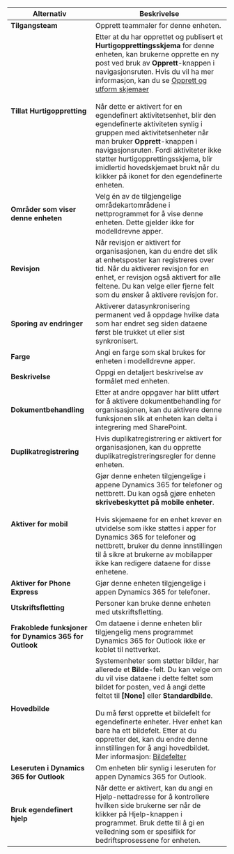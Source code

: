|Alternativ   |Beskrivelse  |
|---------|---------|
|**Tilgangsteam**|Opprett teammaler for denne enheten. |
|**Tillat Hurtigoppretting**|Etter at du har opprettet og publisert et **Hurtigopprettingsskjema** for denne enheten, kan brukerne opprette en ny post ved bruk av **Opprett**-knappen i navigasjonsruten. Hvis du vil ha mer informasjon, kan du se [Opprett og utform skjemaer](../maker/model-driven-apps/create-design-forms.md)<br /><br /> Når dette er aktivert for en egendefinert aktivitetsenhet, blir den egendefinerte aktiviteten synlig i gruppen med aktivitetsenheter når man bruker **Opprett**-knappen i navigasjonsruten. Fordi aktiviteter ikke støtter hurtigopprettingsskjema, blir imidlertid hovedskjemaet brukt når du klikker på ikonet for den egendefinerte enheten.|
|**Områder som viser denne enheten**|Velg én av de tilgjengelige områdekartområdene i nettprogrammet for å vise denne enheten. Dette gjelder ikke for modelldrevne apper.|
|**Revisjon**|Når revisjon er aktivert for organisasjonen, kan du endre det slik at enhetsposter kan registreres over tid. Når du aktiverer revisjon for en enhet, er revisjon også aktivert for alle feltene. Du kan velge eller fjerne felt som du ønsker å aktivere revisjon for.|
|**Sporing av endringer**|Aktiverer datasynkronisering permanent ved å oppdage hvilke data som har endret seg siden dataene først ble trukket ut eller sist synkronisert.  |
|**Farge**|Angi en farge som skal brukes for enheten i modelldrevne apper.|
|**Beskrivelse**|Oppgi en detaljert beskrivelse av formålet med enheten.|
|**Dokumentbehandling**|Etter at andre oppgaver har blitt utført for å aktivere dokumentbehandling for organisasjonen, kan du aktivere denne funksjonen slik at enheten kan delta i integrering med SharePoint. |
|**Duplikatregistrering**|Hvis duplikatregistrering er aktivert for organisasjonen, kan du opprette duplikatregistreringsregler for denne enheten.|
|**Aktiver for mobil**|Gjør denne enheten tilgjengelige i appene Dynamics 365 for telefoner og nettbrett. Du kan også gjøre enheten **skrivebeskyttet på mobile enheter**.<br /><br /> Hvis skjemaene for en enhet krever en utvidelse som ikke støttes i apper for Dynamics 365 for telefoner og nettbrett, bruker du denne innstillingen til å sikre at brukerne av mobilapper ikke kan redigere dataene for disse enhetene.|
|**Aktiver for Phone Express**|Gjør denne enheten tilgjengelige i appen Dynamics 365 for telefoner.|
|**Utskriftsfletting**|Personer kan bruke denne enheten med utskriftsfletting.|
|**Frakoblede funksjoner for Dynamics 365 for Outlook**|Om dataene i denne enheten blir tilgjengelig mens programmet Dynamics 365 for Outlook ikke er koblet til nettverket.|
|**Hovedbilde**|Systemenheter som støtter bilder, har allerede et **Bilde**-felt. Du kan velge om du vil vise dataene i dette feltet som bildet for posten, ved å angi dette feltet til **[None]** eller **Standardbilde**.<br /><br /> Du må først opprette et bildefelt for egendefinerte enheter. Hver enhet kan bare ha ett bildefelt. Etter at du oppretter det, kan du endre denne innstillingen for å angi hovedbildet. Mer informasjon: [Bildefelter](../maker/common-data-service/types-of-fields.md#image-fields) |
|**Leseruten i Dynamics 365 for Outlook**|Om enheten blir synlig i leseruten for appen Dynamics 365 for Outlook.|
|**Bruk egendefinert hjelp**|Når dette er aktivert, kan du angi en Hjelp-nettadresse for å kontrollere hvilken side brukerne ser når de klikker på Hjelp-knappen i programmet. Bruk dette til å gi en veiledning som er spesifikk for bedriftsprosessene for enheten.|
